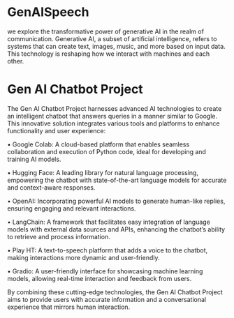 # GenAISpeech
we explore the transformative power of generative AI in the realm of communication. Generative AI, a subset of artificial intelligence, refers to systems that can create text, images, music, and more based on input data. This technology is reshaping how we interact with machines and each other.
# Gen AI Chatbot Project
The Gen AI Chatbot Project harnesses advanced AI technologies to create an intelligent chatbot that answers queries in a manner similar to Google. This innovative solution integrates various tools and platforms to enhance functionality and user experience:

•	Google Colab: A cloud-based platform that enables seamless collaboration and execution of Python code, ideal for developing and training AI models.

•	Hugging Face: A leading library for natural language processing, empowering the chatbot with state-of-the-art language models for accurate and context-aware responses.

•	OpenAI: Incorporating powerful AI models to generate human-like replies, ensuring engaging and relevant interactions.

•	LangChain: A framework that facilitates easy integration of language models with external data sources and APIs, enhancing the chatbot’s ability to retrieve and process information.

•	Play HT: A text-to-speech platform that adds a voice to the chatbot, making interactions more dynamic and user-friendly.

•	Gradio: A user-friendly interface for showcasing machine learning models, allowing real-time interaction and feedback from users.

By combining these cutting-edge technologies, the Gen AI Chatbot Project aims to provide users with accurate information and a conversational experience that mirrors human interaction.

